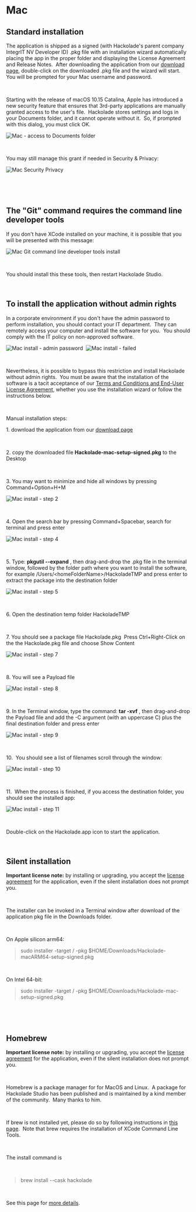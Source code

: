 # Mac

## Standard installation

The application is shipped as a signed (with Hackolade's parent company IntegrIT NV Developer ID) .pkg file with an installation wizard automatically placing the app in the proper folder and displaying the License Agreement and Release Notes.&nbsp; After downloading the application from our [download page](<https://hackolade.com/download.html> "target=\"\_blank\""), double-click on the downloaded .pkg file and the wizard will start.&nbsp; You will be prompted for your Mac username and password.

&nbsp;

Starting with the release of macOS 10.15 Catalina, Apple has introduced a new security feature that ensures that 3rd-party applications are manually granted access to the user's file.&nbsp; Hackolade stores settings and logs in your Documents folder, and it cannot operate without it.&nbsp; So, if prompted with this dialog, you must click OK. &nbsp;

![Mac - access to Documents folder](<lib/Mac%20Catalina%20-%20access%20to%20Documents%20folder.png>)

&nbsp;

You may still manage this grant if needed in Security \& Privacy:

![Mac Security Privacy](<lib/Mac%20Catalina%20Security%20Privacy.png>)

&nbsp;

&nbsp;

## The "Git" command requires the command line developer tools

If you don't have XCode installed on your machine, it is possible that you will be presented with this message:

![Mac Git command line developer tools install](<lib/Mac%20Git%20command%20line%20developer%20tools%20install.png>)

&nbsp;

You should install this these tools, then restart Hackolade Studio.

&nbsp;

## To install the application without admin rights

In a corporate environment if you don't have the admin password to perform installation, you should contact your IT department.&nbsp; They can remotely access your computer and install the software for you.&nbsp; You should comply with the IT policy on non-approved software.

![Mac install - admin password](<lib/Mac%20install%20-%20admin%20password.png>)&nbsp; ![Mac install - failed](<lib/Mac%20install%20-%20failed.png>)

&nbsp;

Nevertheless, it is possible to bypass this restriction and install Hackolade without admin rights.&nbsp; You must be aware that the installation of the software is a tacit acceptance of our [Terms and Conditions and End-User License Agreement](<https://hackolade.com/eulas.html> "target=\"\_blank\""), whether you use the installation wizard or follow the instructions below.

&nbsp;

Manual installation steps:

&#49;. download the application from our [download page](<https://hackolade.com/download.html> "target=\"\_blank\"")

&nbsp;

&#50;. copy the downloaded file **Hackolade-mac-setup-signed.pkg** to the Desktop

&nbsp;

&#51;. You may want to minimize and hide all windows by pressing Command+Option+H+M

![Mac install - step 2](<lib/Mac%20install%20-%20step%202.png>)

&nbsp;

&#52;. Open the search bar by pressing Command+Spacebar, search for terminal and press enter

![Mac install - step 4](<lib/Mac%20install%20-%20step%204.png>)

&nbsp;

&#53;. Type: **pkgutil --expand** , then drag-and-drop the .pkg file in the terminal window, followed by the folder path where you want to install the software, for example /Users/\<homeFolderName\>/HackoladeTMP and press enter to extract the package into the destination folder

![Mac install - step 5](<lib/Mac%20install%20-%20step%205.png>)

&nbsp;

&#54;. Open the destination temp folder HackoladeTMP

&nbsp;

&#55;. You should see a package file Hackolade.pkg&nbsp; Press Ctrl+Right-Click on the the Hackolade.pkg file and choose Show Content

![Mac install - step 7](<lib/Mac%20install%20-%20step%207.png>)

&nbsp;

&#56;. You will see a Payload file

![Mac install - step 8](<lib/Mac%20install%20-%20step%208.png>)

&nbsp;

&#57;. In the Terminal window, type the command: **tar -xvf** , then drag-and-drop the Payload file and add the -C argument (with an uppercase C) plus the final destination folder and press enter

![Mac install - step 9](<lib/Mac%20install%20-%20step%209.png>)

&nbsp;

&#49;0.&nbsp; You should see a list of filenames scroll through the window:

![Mac install - step 10](<lib/Mac%20install%20-%20step%2010.png>)

&nbsp;

&#49;1.&nbsp; When the process is finished, if you access the destination folder, you should see the installed app:

![Mac install - step 11](<lib/Mac%20install%20-%20step%2011.png>)

&nbsp;

Double-click on the Hackolade.app icon to start the application.

&nbsp;

## Silent installation

**Important license note:** by installing or upgrading, you accept the [license agreement](<Licenseagreement.md>) for the application, even if the silent installation does not prompt you.

&nbsp;

The installer can be invoked in a Terminal window after download of the application pkg file in the Downloads folder.

&nbsp;

On Apple silicon arm64:

> sudo installer -target / -pkg $HOME/Downloads/Hackolade-macARM64-setup-signed.pkg

&nbsp;

On Intel 64-bit:

> sudo installer -target / -pkg $HOME/Downloads/Hackolade-mac-setup-signed.pkg

&nbsp;

&nbsp;

## Homebrew

**Important license note:** by installing or upgrading, you accept the [license agreement](<Licenseagreement.md>) for the application, even if the silent installation does not prompt you.

&nbsp;

Homebrew is a package manager for for MacOS and Linux.&nbsp; A package for Hackolade Studio has been published and is maintained by a kind member of the community.&nbsp; Many thanks to him.

&nbsp;

If brew is not installed yet, please do so by following instructions in [this page](<https://brew.sh/> "target=\"\_blank\"").&nbsp; Note that brew requires the installation of XCode Command Line Tools. &nbsp;

&nbsp;

The install command is&nbsp;

&nbsp;

> brew install --cask hackolade

&nbsp;

See this page for [more details](<https://formulae.brew.sh/cask/hackolade> "target=\"\_blank\"").

